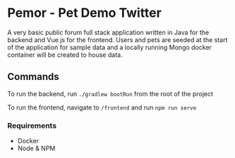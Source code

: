 # Pemor - Pet Demo Twitter

A very basic public forum full stack application written in Java for the backend and Vue.js for the frontend. Users and
pets are seeded at the start of the application for sample data and a locally running Mongo docker container will be
created to house data.

## Commands

To run the backend, run `./gradlew bootRun` from the root of the project

To run the frontend, navigate to `/frontend` and run `npm run serve`

### Requirements

- Docker
- Node & NPM
